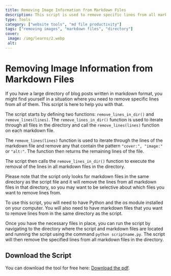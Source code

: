 ```yaml
---
title: Removing Image Information from Markdown Files
description: This script is used to remove specific lines from all markdown files in a directory. 
type: Tools
category: ["website tools", "md file productivity"]
tags: ["removing images", "markdown files", "directory"]
cover: 
 image: /img/learns/2.webp
 alt: 
---
```


# Removing Image Information from Markdown Files

If you have a large directory of blog posts written in markdown format, you might find yourself in a situation where you need to remove specific lines from all of them. This script is here to help you with that. 

The script starts by defining two functions: `remove_lines_in_dir()` and `remove_lines(lines)`. The `remove_lines_in_dir()` function is used to iterate through all files in the directory and call the `remove_lines(lines)` function on each markdown file.

The `remove_lines(lines)` function is used to iterate through the lines of the markdown file and remove any that contain the pattern `"cover:", "image:"` or `"alt:"`. The function then returns the remaining lines of the file.

The script then calls the `remove_lines_in_dir()` function to execute the removal of the lines in all markdown files in the directory.

Please note that the script only looks for markdown files in the same directory as the script file and it will remove the lines from all markdown files in that directory, so you may want to be selective about which files you want to remove lines from.

To use this script, you will need to have Python and the os module installed on your computer. You will also need to have markdown files that you want to remove lines from in the same directory as the script. 

Once you have the necessary files in place, you can run the script by navigating to the directory where the script and markdown files are located and running the script using the command `python scriptname.py`. The script will then remove the specified lines from all markdown files in the directory.

## Download the Script
You can download the tool for free here: <a href="./files/bulk-image-remover.zip" download="bulk-image-remover.zip">Download the pdf</a>.